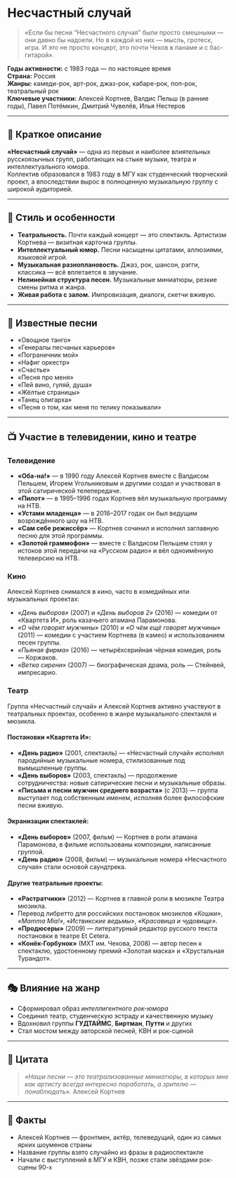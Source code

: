 # Несчастный случай

> «Если бы песни “Несчастного случая” были просто смешными — они давно бы надоели. Но в каждой из них — мысль, гротеск, игра. И это не просто концерт, это почти Чехов в панаме и с бас-гитарой».

**Годы активности:** с 1983 года — по настоящее время  
**Страна:** Россия  
**Жанры:** камеди-рок, арт-рок, джаз-рок, кабаре-рок, поп-рок, театральный рок  
**Ключевые участники:** Алексей Кортнев, Валдис Пельш (в ранние годы), Павел Потёмкин, Дмитрий Чувелёв, Илья Нестеров

---

## 📖 Краткое описание

**«Несчастный случай»** — одна из первых и наиболее влиятельных русскоязычных групп, работающих на стыке музыки, театра и интеллектуального юмора.  
Коллектив образовался в 1983 году в МГУ как студенческий творческий проект, а впоследствии вырос в полноценную музыкальную группу с широкой аудиторией.

---

## 🧠 Стиль и особенности

- **Театральность.** Почти каждый концерт — это спектакль. Артистизм Кортнева — визитная карточка группы.  
- **Интеллектуальный юмор.** Песни насыщены цитатами, аллюзиями, языковой игрой.  
- **Музыкальная разноплановость.** Джаз, рок, шансон, рэгги, классика — всё вплетается в звучание.  
- **Нелинейная структура песен.** Музыкальные миниатюры, резкие смены ритма и жанра.  
- **Живая работа с залом.** Импровизация, диалоги, скетчи вживую.

---

## 🎵 Известные песни

- «Овощное танго»  
- «Генералы песчаных карьеров»  
- «Пограничник мой»  
- «Нафиг оркестр»  
- «Счастье»  
- «Песня про меня»  
- «Пей вино, гуляй, душа»  
- «Жёлтые страницы»  
- «Танец олигарха»  
- «Песня о том, как меня по телику показывали»

---

## 📺 Участие в телевидении, кино и театре

### Телевидение

- **«Оба-на!»** — в 1990 году Алексей Кортнев вместе с Валдисом Пельшем, Игорем Угольниковым и другими создал и участвовал в этой сатирической телепередаче.  
- **«Пилот»** — в 1995–1996 годах Кортнев вёл музыкальную программу на НТВ.  
- **«Устами младенца»** — в 2016–2017 годах он был ведущим возрождённого шоу на НТВ.  
- **«Сам себе режиссёр»** — Кортнев сочинил и исполнил заглавную песню для этой программы.  
- **«Золотой граммофон»** — вместе с Валдисом Пельшем стоял у истоков этой передачи на «Русском радио» и вёл одноимённую телеверсию на НТВ.  

### Кино

Алексей Кортнев снимался в кино, часто в комедийных или музыкальных проектах:

- *«День выборов»* (2007) и *«День выборов 2»* (2016) — комедии от «Квартета И», роль казачьего атамана Парамонова.  
- *«О чём говорят мужчины»* (2010) и *«О чём ещё говорят мужчины»* (2011) — комедии с участием Кортнева (в камео) и использованием песен группы.  
- *«Пьяная фирма»* (2016) — четырёхсерийная чёрная комедия, роль — Коржаков.  
- *«Ветка сирени»* (2007) — биографическая драма, роль — Стейнвей, импресарио.  

### Театр

Группа «Несчастный случай» и Алексей Кортнев активно участвуют в театральных проектах, особенно в жанре музыкального спектакля и мюзикла.

#### Постановки «Квартета И»:

- **«День радио»** (2001, спектакль) — «Несчастный случай» исполнял пародийные музыкальные номера, стилизованные под вымышленные группы.  
- **«День выборов»** (2003, спектакль) — продолжение сотрудничества: новые сатирические песни и музыкальные образы.  
- **«Письма и песни мужчин среднего возраста»** (с 2013) — группа выступает под собственным именем, исполняя более философские песни вживую.  

#### Экранизации спектаклей:

- **«День выборов»** (2007, фильм) — Кортнев в роли атамана Парамонова, в фильме использованы композиции, написанные группой.  
- **«День радио»** (2008, фильм) — музыкальные номера «Несчастного случая» стали основой саундтрека.  

#### Другие театральные проекты:

- **«Растратчики»** (2012) — Кортнев в главной роли в мюзикле Театра мюзикла.  
- Перевод либретто для российских постановок мюзиклов *«Кошки»*, *«Mamma Mia!»*, *«Иствикские ведьмы»*, *«Красавица и чудовище»*.  
- **«Продюсеры»** (2009) — литературный редактор русского текста постановки в театре Et Cetera.  
- **«Конёк-Горбунок»** (МХТ им. Чехова, 2008) — автор песен к спектаклю, удостоенному премий «Золотая маска» и «Хрустальная Турандот».

---

## 🎭 Влияние на жанр

- Сформировал образ *интеллигентного рок-юмора*  
- Соединил театр, студенческую эстраду и качественную музыку  
- Вдохновил группы **ГУДТАЙМС**, **Биртман**, **Путти** и других  
- Стал мостом между авторской песней, КВН и рок-сценой

---

## 💬 Цитата

> *«Наши песни — это театрализованные миниатюры, в которых мне как артисту всегда интересно поработать, а зрителю — понаблюдать».*
Алексей Кортнев
---

## 🧩 Факты

- Алексей Кортнев — фронтмен, актёр, телеведущий, один из самых ярких шоуменов страны  
- Название группы взято случайно из фразы в радиоспектакле  
- Начали с выступлений в МГУ и КВН, позже стали звёздами рок-сцены 90-х
